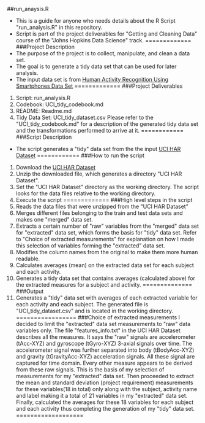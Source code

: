 ##run_anaysis.R
* This is a guide for anyone who needs details about the R Script "run_analysis.R" in this repository.
* Script is part of the project deliverables for "Getting and Cleaning Data" course of the "Johns Hopkins Data Science" track.
=============
###Project Description
* The purpose of the project is to collect, manipulate, and clean a data set. 
* The goal is to generate a tidy data set that can be used for later analysis.
* The input data set is from [Human Activity Recognition Using Smartphones Data Set](http://archive.ics.uci.edu/ml/datasets/Human+Activity+Recognition+Using+Smartphones)
=============
###Project Deliverables
1. Script: run_analysis.R
2. Codebook: UCI_tidy_codebook.md
3. README: Readme.md
4. Tidy Data Set: UCI_tidy_dataset.csv
Please refer to the "UCI_tidy_codebook.md" for a description of the generated tidy data set and the transformations 
performed to arrive at it.
============
###Script Description
* The script generates a "tidy" data set from the the input [UCI HAR Dataset](https://d396qusza40orc.cloudfront.net/getdata%2Fprojectfiles%2FUCI%20HAR%20Dataset.zip)
============
###How to run the script
1. Download the [UCI HAR Dataset](https://d396qusza40orc.cloudfront.net/getdata%2Fprojectfiles%2FUCI%20HAR%20Dataset.zip)
1. Unzip the downloaded file, which generates a directory "UCI HAR Dataset".
1. Set the "UCI HAR Dataset" directory as the working directory. The script looks for the data files relative to the working directory. 
1. Execute the script
=============
###High level steps in the script 
1. Reads the data files that were unzipped from the "UCI HAR Dataset"
1. Merges different files belonging to the train and test data sets and makes one "merged" data set.
1. Extracts a certain number of "raw" variables from the "merged" data set for "extracted" data set, 
which forms the basis for "tidy" data set. Refer to "Choice of extracted measurements" for explanation 
on how I made this selection of variables forming the "extracted" data set.
1. Modifies the column names from the original to make them more human readable.
1. Calculates averages (mean) on the extracted data set for each subject and each activity.
1. Generates a tidy data set that contains averages (calculated above) for the extracted measures for 
a subject and activity.
==============
###Output
1. Generates a "tidy" data set with averages of each extracted variable for each activity and each subject. The 
generated file is "UCI_tidy_dataset.csv" and is located in the working directory.
=================
###Choice of extracted measurements
I decided to limit the "extracted" data set measurements to "raw" data variables only. The file "features_info.txt" 
in the UCI HAR Dataset describes all the measures. It says the "raw" signals are accelerometer (tAcc-XYZ) 
and gyroscope (tGyro-XYZ) 3-axial signals over time. The accelerometer signal was further separated into 
body (tBodyAcc-XYZ) and gravity (tGravityAcc-XYZ) acceleration signals. All these signal are captured 
for time domain. Every other measure appears to be derived from these raw signals. This is the basis of my
selection of measurements for my "extracted" data set.
Then proceeded to extract the mean and standard deviation (project requirement) measurements for these 
variables(18 in total) only along with the subject, activity name and label making it a total of 21 variables
in my "extracted" data set. Finally, calculated the averages for these 18 variables for each subject and 
each activity thus completing the generation of my "tidy" data set.
===================

